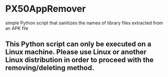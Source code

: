 # PX50AppRemover
simple Python script that sanitizes the names of library files extracted from an APK file

## This Python script can only be executed on a Linux machine. Please use Linux or another Linux distribution in order to proceed with the removing/deleting method.
